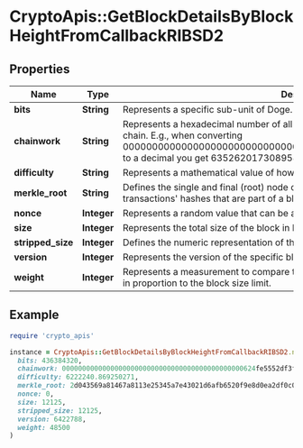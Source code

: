 # CryptoApis::GetBlockDetailsByBlockHeightFromCallbackRIBSD2

## Properties

| Name | Type | Description | Notes |
| ---- | ---- | ----------- | ----- |
| **bits** | **String** | Represents a specific sub-unit of Doge. Bits have two-decimal precision. |  |
| **chainwork** | **String** | Represents a hexadecimal number of all the hashes necessary to produce the current chain. E.g., when converting 0000000000000000000000000000000000000000000086859f7a841475b236fd to a decimal you get 635262017308958427068157 hashes, or 635262 exahashes. |  |
| **difficulty** | **String** | Represents a mathematical value of how hard it is to find a valid hash for this block. |  |
| **merkle_root** | **String** | Defines the single and final (root) node of a Merkle tree. It is the combined hash of all transactions&#39; hashes that are part of a blockchain block. |  |
| **nonce** | **Integer** | Represents a random value that can be adjusted to satisfy the proof of work |  |
| **size** | **Integer** | Represents the total size of the block in Bytes. |  |
| **stripped_size** | **Integer** | Defines the numeric representation of the block size excluding the witness data. |  |
| **version** | **Integer** | Represents the version of the specific block on the blockchain. |  |
| **weight** | **Integer** | Represents a measurement to compare the size of different transactions to each other in proportion to the block size limit. |  |

## Example

```ruby
require 'crypto_apis'

instance = CryptoApis::GetBlockDetailsByBlockHeightFromCallbackRIBSD2.new(
  bits: 436384320,
  chainwork: 000000000000000000000000000000000000000000000624fe5552df3fb55362,
  difficulty: 6222240.869250271,
  merkle_root: 2d043569a81467a8113e25345a7e43021d6afb6520f9e8d0ea2df0c03eec0a17,
  nonce: 0,
  size: 12125,
  stripped_size: 12125,
  version: 6422788,
  weight: 48500
)
```

